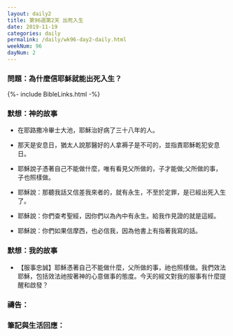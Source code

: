```yaml
---
layout: daily2
title: 第96週第2天 出死入生
date: 2019-11-19
categories: daily
permalink: /daily/wk96-day2-daily.html
weekNum: 96
dayNum: 2
---
```


### 問題：為什麼信耶穌就能出死入生？

{%- include BibleLinks.html -%}

### 默想：神的故事
+ 在耶路撒冷畢士大池，耶穌治好病了三十八年的人。

+ 那天是安息日，猶太人說那醫好的人拿褥子是不可的，並指責耶穌乾犯安息日。

+ 耶穌說子憑著自己不能做什麼，唯有看見父所做的，子才能做;父所做的事，子也照樣做。

+ 耶穌說：那聽我話又信差我來者的，就有永生，不至於定罪，是已經出死入生了。

+ 耶穌說：你們查考聖經，因你們以為內中有永生。給我作見證的就是這經。

+ 耶穌說：你們如果信摩西，也必信我，因為他書上有指著我寫的話。


### 默想：我的故事
+ 【服事忠誠】耶穌憑著自己不能做什麼，父所做的事，祂也照樣做。我們效法耶穌，包括效法祂按著神的心意做事的態度。今天的經文對我的服事有什麼提醒和啟發？


### 禱告：

### 筆記與生活回應：


